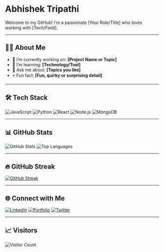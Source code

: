 # Abhishek Tripathi

Welcome to my GitHub! I'm a passionate [Your Role/Title] who loves working with [Tech/Field].

---

## 👨‍💻 About Me

- 🔭 I’m currently working on: **[Project Name or Topic]**
- 🌱 I’m learning: **[Technology/Tool]**
- 💬 Ask me about: **[Topics you like]**
- ⚡ Fun fact: **[Fun, quirky or surprising detail]**

---

## 🛠️ Tech Stack

![JavaScript](https://img.shields.io/badge/-JavaScript-black?style=flat-square&logo=javascript)
![Python](https://img.shields.io/badge/-Python-black?style=flat-square&logo=python)
![React](https://img.shields.io/badge/-React-black?style=flat-square&logo=react)
![Node.js](https://img.shields.io/badge/-Node.js-black?style=flat-square&logo=node.js)
![MongoDB](https://img.shields.io/badge/-MongoDB-black?style=flat-square&logo=mongodb)
<!-- Add or remove badges as needed -->

---

## 📊 GitHub Stats

![GitHub Stats](https://github-readme-stats.vercel.app/api?username=yourusername&show_icons=true&theme=radical)
![Top Languages](https://github-readme-stats.vercel.app/api/top-langs/?username=yourusername&layout=compact&theme=radical)

---

## 🔥 GitHub Streak

[![GitHub Streak](https://github-readme-streak-stats.herokuapp.com/?user=yourusername&theme=radical)](https://git.io/streak-stats)

---

## 🌐 Connect with Me

[![LinkedIn](https://img.shields.io/badge/-LinkedIn-blue?style=flat-square&logo=Linkedin&logoColor=white&link=https://linkedin.com/in/yourprofile)](https://linkedin.com/in/yourprofile)
[![Portfolio](https://img.shields.io/badge/-Portfolio-black?style=flat-square&logo=wordpress&logoColor=white)](https://yourwebsite.com)
[![Twitter](https://img.shields.io/badge/-Twitter-blue?style=flat-square&logo=twitter&logoColor=white&link=https://twitter.com/yourhandle)](https://twitter.com/yourhandle)

---

## 📈 Visitors

![Visitor Count](https://komarev.com/ghpvc/?username=yourusername&color=blue)

